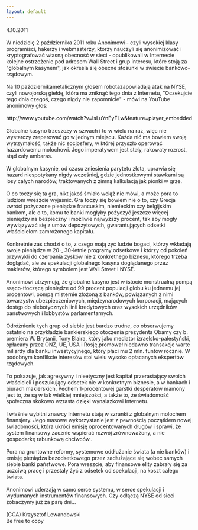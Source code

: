```yaml
---
layout: default
---
```


<!--83--><p style="margin: 0px 0px 18px; font-size: 18px; font-family: Helvetica;">
<div style="border-width: 0px; margin: 0px; padding: 0px;">4.10.2011<div style="border-width: 0px; margin: 0px; padding: 0px;"><br style="border-width: 0px; margin: 0px; padding: 0px;">W niedzielę 2 października 2011 roku Anonimowi - czyli wysokiej klasy programiści, hakerzy i webmasterzy, którzy nauczyli się anonimizować i kryptografować własną obecność w sieci - opublikowali w Internecie kolejne ostrzeżenie pod adresem Wall Street i grup interesu, które stoją za "globalnym kasynem", jak określa się obecne stosunki w świecie bankowo-rządowym.<div style="border-width: 0px; margin: 0px; padding: 0px;"><br style="border-width: 0px; margin: 0px; padding: 0px;"><div style="border-width: 0px; margin: 0px; padding: 0px;">Na 10 październikametalicznym głosem robotazapowiadają atak na NYSE, czyli nowojorską giełdę, która ma zniknąć tego dnia z Internetu, "Oczekujcie tego dnia czegoś, czego nigdy nie zapomnicie" - mówi na YouTube anonimowy głos:<div style="border-width: 0px; margin: 0px; padding: 0px;"><br style="border-width: 0px; margin: 0px; padding: 0px;"><div style="border-width: 0px; margin: 0px; padding: 0px;"><a href="http://www.youtube.com/watch?v=lsLuYnEyFLw&amp;feature=player_embedded" title="Komunikat Anonimowych" target="" style="border-width: 0px; margin: 0px; padding: 0px; color: black; text-decoration: none;">http://www.youtube.com/watch?v=lsLuYnEyFLw&amp;feature=player_embedded</a><br style="border-width: 0px; margin: 0px; padding: 0px;"><div style="border-width: 0px; margin: 0px; padding: 0px;"><br style="border-width: 0px; margin: 0px; padding: 0px;"><div style="border-width: 0px; margin: 0px; padding: 0px;">Globalne kasyno trzeszczy w szwach i to w wielu na raz, więc nie wystarczy zreperować go w jednym miejscu. Każda nić ma bowiem swoją wytrzymałość, także nić socjosfery, w której przyszło operować hazardowemu molochowi. Jego imperatywem jest stały, rakowaty rozrost, stąd cały ambaras.<div style="border-width: 0px; margin: 0px; padding: 0px;"><br style="border-width: 0px; margin: 0px; padding: 0px;"><div style="border-width: 0px; margin: 0px; padding: 0px;">W globalnym kasynie, od czasu zniesienia parytetu złota, uprawia się hazard niespotykany nigdy wcześniej, gdzie jednostkowymi stawkami są losy całych narodów, traktowanych z zimną kalkulacją jak pionki w grze.<div style="border-width: 0px; margin: 0px; padding: 0px;"><br style="border-width: 0px; margin: 0px; padding: 0px;"><div style="border-width: 0px; margin: 0px; padding: 0px;">O co toczy się ta gra, nikt jakoś śmiało wciąż nie mówi, a może pora to ludziom wreszcie wyjaśnić. Gra toczy się bowiem nie o to, czy Grecja zwróci pożyczone pieniądze francuskim, niemieckim czy belgijskim bankom, ale o to, komu te banki mogłyby pożyczyć jeszcze więcej pieniędzy na bezpieczny i możliwie najwyższy procent, tak aby mogły wywiązywać się z umów depozytowych, gwarantujących odsetki właścicielom zamrożonego kapitału.<div style="border-width: 0px; margin: 0px; padding: 0px;"><br style="border-width: 0px; margin: 0px; padding: 0px;"><div style="border-width: 0px; margin: 0px; padding: 0px;">Konkretnie zaś chodzi o to, z czego mają żyć ludzie bogaci, którzy wkładają swoje pieniądze w 20-, 30-letnie programy odsetkowe i którzy od pokoleń przywykli do czerpania zysków nie z konkretnego biznesu, którego trzeba doglądać, ale ze spekulacji globalnego kasyna doglądanego przez maklerów, którego symbolem jest Wall Street i NYSE.<div style="border-width: 0px; margin: 0px; padding: 0px;"><br style="border-width: 0px; margin: 0px; padding: 0px;"><div style="border-width: 0px; margin: 0px; padding: 0px;">Anonimowi utrzymują, że globalne kasyno jest w istocie monstrualną pompą ssąco-tłoczącą pieniądze od 99 procent populacji globu ku jednemu jej procentowi, pompą misternie złożoną z banków, powiązanych z nimi towarzystw ubezpieczeniowych, międzynarodowych korporacji, mających dostęp do niebotycznych linii kredytowych oraz wysokich urzędników państwowych i lobbystów parlamentarnych.<div style="border-width: 0px; margin: 0px; padding: 0px;"><br style="border-width: 0px; margin: 0px; padding: 0px;"><div style="border-width: 0px; margin: 0px; padding: 0px;">Odróżnienie tych grup od siebie jest bardzo trudne, co obserwujemy ostatnio na przykładzie bankierskiego otoczenia prezydenta Obamy czy b. premiera W. Brytanii, Tony Blaira, który jako mediator izraelsko-palestyński, opłacany przez ONZ, UE, USA i Rosję,promował niedawno transakcje warte miliardy dla banku inwestycyjnego, który płaci mu 2 mln. funtów rocznie. W podobnym konflikcie interesów stoi wielu wysoko opłacanych ekspertów rządowych.<div style="border-width: 0px; margin: 0px; padding: 0px;"><br style="border-width: 0px; margin: 0px; padding: 0px;"><div style="border-width: 0px; margin: 0px; padding: 0px;">To pokazuje, jak agresywny i nieetyczny jest kapitał przerastający swoich właścicieli i poszukujący odsetek nie w konkretnym biznesie, a w bankach i biurach maklerskich. Pechem 1-procentowej garstki desperatów mamony jest to, że są w tak wielkiej mniejszości, a także to, że świadomość społeczna skokowo wzrasta dzięki wynalazkowi Internetu.<div style="border-width: 0px; margin: 0px; padding: 0px;"><br style="border-width: 0px; margin: 0px; padding: 0px;"><div style="border-width: 0px; margin: 0px; padding: 0px;">I właśnie wybitni znawcy Internetu stają w szranki z globalnym molochem finansjery. Jego masowe wykorzystanie jest z pewnością początkiem nowej świadomości, która ukróci emisję oprocentowanych długów i sprawi, że system finansowy zacznie wspierać rozwój zrównoważony, a nie gospodarkę rabunkową chciwców..<div style="border-width: 0px; margin: 0px; padding: 0px;"><br style="border-width: 0px; margin: 0px; padding: 0px;"><div style="border-width: 0px; margin: 0px; padding: 0px;">Pora na gruntowne reformy, systemowe oddłużanie świata (a nie banków) i emisję pieniądza bezodsetkowego przez zadłużające się wobec samych siebie banki państwowe. Pora wreszcie, aby finansowe elity zabrały się za uczciwą pracę i przestały żyć z odsetek od spekulacji, na koszt całego świata.<div style="border-width: 0px; margin: 0px; padding: 0px;"><br style="border-width: 0px; margin: 0px; padding: 0px;"><div style="border-width: 0px; margin: 0px; padding: 0px;">Anonimowi uderzają w samo serce systemu, w serce spekulacji i wydumanych instrumentów finansowych. Czy odłączą NYSE od sieci zobaczymy już za parę dni...<div style="border-width: 0px; margin: 0px; padding: 0px;"><br style="border-width: 0px; margin: 0px; padding: 0px;"><div style="border-width: 0px; margin: 0px; padding: 0px;">(CCA) Krzysztof Lewandowski<div style="border-width: 0px; margin: 0px; padding: 0px;">Be free to copy</p>